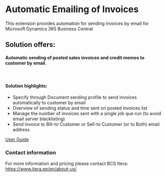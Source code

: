 # Automatic Emailing of Invoices
This extension provides automation for sending invoices by email for Microsoft Dynamics 365 Business Central.

## Solution offers:
#### Automatic sending of posted sales invoices and credit memos to customer by email. 
<br>

#### Solution highlights:
- Specify through Document sending profile to send invoices automatically to customer by email
- Overview of sending status and time sent on posted invoices list
- Manage the number of invoices sent with a single job que run (to avoid email server blacklisting)
- Send invoice to Bill-to Customer or Sell-to Customer (or to Both) email address
  
  
[User Guide](help.md)
<br>

### Contact information
For more information and pricing please contact BCS Itera:<br>
<a href="https://www.itera.ee/en/about-us/" target="_blank">https://www.itera.ee/en/about-us/</a>
